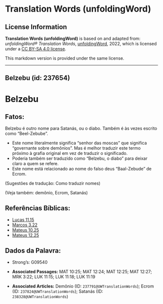 # Translation Words (unfoldingWord)

## License Information

**Translation Words (unfoldingWord)** is based on and adapted from: _unfoldingWord® Translation Words_, [unfoldingWord](https://unfoldingword.org/utw), 2022, which is licensed under a [CC BY-SA 4.0 license](https://creativecommons.org/licenses/by-sa/4.0/legalcode.en).

This markdown version is provided under the same license.



--------------------------------

## Belzebu (id: 237654)

Belzebu
=======

Fatos:
------

Belzebu é outro nome para Satanás, ou o diabo. Também é às vezes escrito como “Beel\-Zebube”.

* Este nome literalmente significa “senhor das moscas” que significa “governante sobre demônios”. Mas é melhor traduzir este termo próximo à grafia original em vez de traduzir o significado.
* Poderia também ser traduzido como “Belzebu, o diabo” para deixar claro a quem se refere.
* Este nome está relacionado ao nome do falso deus “Baal\-Zebude” de Ecrom.

(Sugestões de tradução: Como traduzir nomes)

(Veja também: demônio, Ecrom, Satanás)

Referências Bíblicas:
---------------------

* [Lucas 11\.15](https://ref.ly/Luke11:15)
* [Marcos 3\.22](https://ref.ly/Mark3:22)
* [Mateus 10\.25](https://ref.ly/Matt10:25)
* [Mateus 12\.25](https://ref.ly/Matt12:25)

Dados da Palavra:
-----------------

* Strong’s: G09540

* **Associated Passages:** MAT 10:25; MAT 12:24; MAT 12:25; MAT 12:27; MRK 3:22; LUK 11:15; LUK 11:18; LUK 11:19
* **Associated Articles:** Demônio (ID: `237791@UWTranslationWords`); Ecrom (ID: `237824@UWTranslationWords`); Satanás (ID: `238328@UWTranslationWords`)

